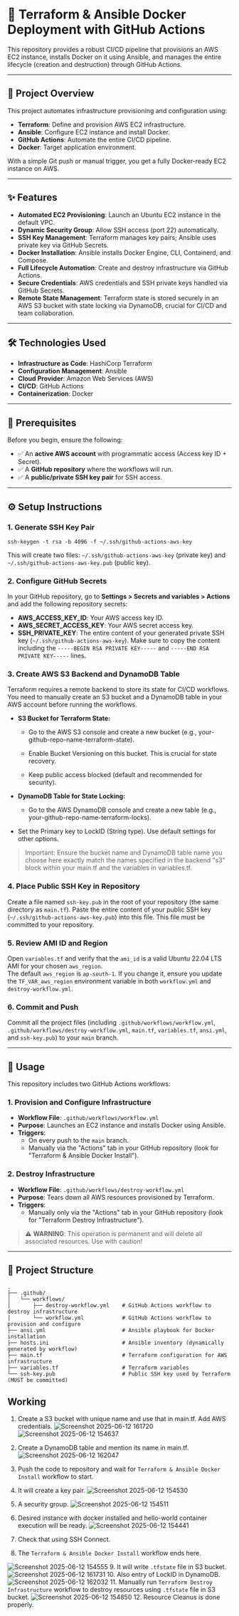 # 🚀 Terraform & Ansible Docker Deployment with GitHub Actions

This repository provides a robust CI/CD pipeline that provisions an AWS EC2 instance, installs Docker on it using Ansible, and manages the entire lifecycle (creation and destruction) through GitHub Actions.

---

## 📘 Project Overview

This project automates infrastructure provisioning and configuration using:

- **Terraform**: Define and provision AWS EC2 infrastructure.
- **Ansible**: Configure EC2 instance and install Docker.
- **GitHub Actions**: Automate the entire CI/CD pipeline.
- **Docker**: Target application environment.
  
With a simple Git push or manual trigger, you get a fully Docker-ready EC2 instance on AWS.

---

## ✨ Features

- **Automated EC2 Provisioning**: Launch an Ubuntu EC2 instance in the default VPC.
- **Dynamic Security Group**: Allow SSH access (port 22) automatically.
- **SSH Key Management**: Terraform manages key pairs; Ansible uses private key via GitHub Secrets.
- **Docker Installation**: Ansible installs Docker Engine, CLI, Containerd, and Compose.
- **Full Lifecycle Automation**: Create and destroy infrastructure via GitHub Actions.
- **Secure Credentials**: AWS credentials and SSH private keys handled via GitHub Secrets.
- **Remote State Management**: Terraform state is stored securely in an AWS S3 bucket with state locking via DynamoDB, crucial for CI/CD and team collaboration.
---

## 🛠️ Technologies Used

- **Infrastructure as Code**: HashiCorp Terraform
- **Configuration Management**: Ansible
- **Cloud Provider**: Amazon Web Services (AWS)
- **CI/CD**: GitHub Actions
- **Containerization**: Docker

---

## 🔐 Prerequisites

Before you begin, ensure the following:

- ✅ An **active AWS account** with programmatic access (Access key ID + Secret).
- ✅ A **GitHub repository** where the workflows will run.
- ✅ A **public/private SSH key pair** for SSH access.

---

## ⚙️ Setup Instructions

### 1. Generate SSH Key Pair

```
ssh-keygen -t rsa -b 4096 -f ~/.ssh/github-actions-aws-key
 ```


This will create two files: `~/.ssh/github-actions-aws-key` (private key) and `~/.ssh/github-actions-aws-key.pub` (public key).

### 2. Configure GitHub Secrets

In your GitHub repository, go to **Settings > Secrets and variables > Actions** and add the following repository secrets:

- **AWS_ACCESS_KEY_ID**: Your AWS access key ID.
- **AWS_SECRET_ACCESS_KEY**: Your AWS secret access key.
- **SSH_PRIVATE_KEY**: The entire content of your generated private SSH key (`~/.ssh/github-actions-aws-key`). Make sure to copy the content including the `-----BEGIN RSA PRIVATE KEY-----` and `-----END RSA PRIVATE KEY-----` lines.

### 3. Create AWS S3 Backend and DynamoDB Table
Terraform requires a remote backend to store its state for CI/CD workflows. You need to manually create an S3 bucket and a DynamoDB table in your AWS account before running the workflows.

- **S3 Bucket for Terraform State:**

  - Go to the AWS S3 console and create a new bucket (e.g., your-github-repo-name-terraform-state).

  - Enable Bucket Versioning on this bucket. This is crucial for state recovery.

  - Keep public access blocked (default and recommended for security).

- **DynamoDB Table for State Locking:**

  - Go to the AWS DynamoDB console and create a new table (e.g., your-github-repo-name-terraform-locks).

 - Set the Primary key to LockID (String type). Use default settings for other options.

> Important: Ensure the bucket name and DynamoDB table name you choose here exactly match the names specified in the backend "s3" block within your main.tf and the variables in variables.tf.

### 4. Place Public SSH Key in Repository

Create a file named `ssh-key.pub` in the root of your repository (the same directory as `main.tf`). Paste the entire content of your public SSH key (`~/.ssh/github-actions-aws-key.pub`) into this file. This file must be committed to your repository.

### 5. Review AMI ID and Region

Open `variables.tf` and verify that the `ami_id` is a valid Ubuntu 22.04 LTS AMI for your chosen `aws_region`.  
The default `aws_region` is `ap-south-1`. If you change it, ensure you update the `TF_VAR_aws_region` environment variable in both `workflow.yml` and `destroy-workflow.yml`.

### 6. Commit and Push

Commit all the project files (including `.github/workflows/workflow.yml`, `.github/workflows/destroy-workflow.yml`, `main.tf`, `variables.tf`, `ansi.yml`, and `ssh-key.pub`) to your `main` branch.

---

## 🚀 Usage

This repository includes two GitHub Actions workflows:

### 1. Provision and Configure Infrastructure

- **Workflow File**: `.github/workflows/workflow.yml`
- **Purpose**: Launches an EC2 instance and installs Docker using Ansible.
- **Triggers**:
  - On every push to the `main` branch.
  - Manually via the "Actions" tab in your GitHub repository (look for "Terraform & Ansible Docker Install").

### 2. Destroy Infrastructure

- **Workflow File**: `.github/workflows/destroy-workflow.yml`
- **Purpose**: Tears down all AWS resources provisioned by Terraform.
- **Triggers**:
  - Manually only via the "Actions" tab in your GitHub repository (look for "Terraform Destroy Infrastructure").

> ⚠️ **WARNING**: This operation is permanent and will delete all associated resources. Use with caution!

---

## 📄 Project Structure
```
.
├── .github/
│   └── workflows/
│       ├── destroy-workflow.yml    # GitHub Actions workflow to destroy infrastructure
│       └── workflow.yml            # GitHub Actions workflow to provision and configure
├── ansi.yml                        # Ansible playbook for Docker installation
├── hosts.ini                       # Ansible inventory (dynamically generated by workflow)
├── main.tf                         # Terraform configuration for AWS infrastructure
├── variables.tf                    # Terraform variables
└── ssh-key.pub                     # Public SSH key used by Terraform (MUST be committed)
```

## Working
1. Create a S3 bucket with unique name and use that in main.tf. Add AWS credentials. ![Screenshot 2025-06-12 161720](https://github.com/user-attachments/assets/63bf8ee5-47e8-42ef-90b5-00d3baa02962) ![Screenshot 2025-06-12 154637](https://github.com/user-attachments/assets/63df9285-c1ad-406e-878a-cb0be3040d2b)

2. Create a DynamoDB table and mention its name in main.tf. ![Screenshot 2025-06-12 162047](https://github.com/user-attachments/assets/4e5fa36b-3e87-400c-85bc-60565a84f824)
3. Push the code to repository and wait for ```Terraform & Ansible Docker Install``` workflow to start.
4. It will create a key pair. ![Screenshot 2025-06-12 154530](https://github.com/user-attachments/assets/21de7e3b-425b-4c1a-8644-4c78e15963f1)
5. A security group. 
![Screenshot 2025-06-12 154511](https://github.com/user-attachments/assets/2177c695-2c46-41e1-adb0-c719d56c7ce2)
6. Desired instance with docker installed and hello-world container execution will be ready.
![Screenshot 2025-06-12 154441](https://github.com/user-attachments/assets/fd0e74df-0c27-430b-91cd-f1fdccc0ebfc)
7. Check that using SSH Connect.
8. The ```Terraform & Ansible Docker Install``` workflow ends here.

![Screenshot 2025-06-12 154555](https://github.com/user-attachments/assets/c86f7710-183d-40f3-bcff-91319bd9b781)
9. It will write ```.tfstate``` file in S3 bucket.![Screenshot 2025-06-12 161731](https://github.com/user-attachments/assets/a9505418-44ae-4a90-82e6-ca29178d3c11)
10. Also entry of LockID in DynamoDB.![Screenshot 2025-06-12 162032](https://github.com/user-attachments/assets/5fc0580a-ba41-46aa-97d7-57395f644dc6)
11. Manually run ```Terraform Destroy Infrastructure``` workflow to destroy resources using ```.tfstate``` file in S3 bucket.
![Screenshot 2025-06-12 154850](https://github.com/user-attachments/assets/94bbe9ec-05f1-42b2-bfc1-f5d865d705c6)
12. Resource Cleanus is done properly.

